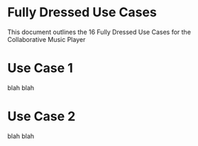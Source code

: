 # Fully Dressed Use Cases
This document outlines the 16 Fully Dressed Use Cases for the Collaborative Music Player

# Use Case 1
blah blah

# Use Case 2
blah blah
